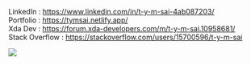 
LinkedIn  :   https://www.linkedin.com/in/t-y-m-sai-4ab087203/   <br>
Portfolio :   https://tymsai.netlify.app/     <br>
Xda Dev   :   https://forum.xda-developers.com/m/t-y-m-sai.10958681/ <br>
Stack Overflow : https://stackoverflow.com/users/15700596/t-y-m-sai  <br>

![](https://komarev.com/ghpvc/?username=tymsai&color=blueviolet&style=plastic&label=VIEWS)
